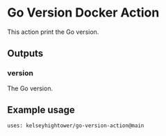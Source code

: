 # Go Version Docker Action

This action print the Go version.

## Outputs

### version

The Go version.

## Example usage

```
uses: kelseyhightower/go-version-action@main
```
